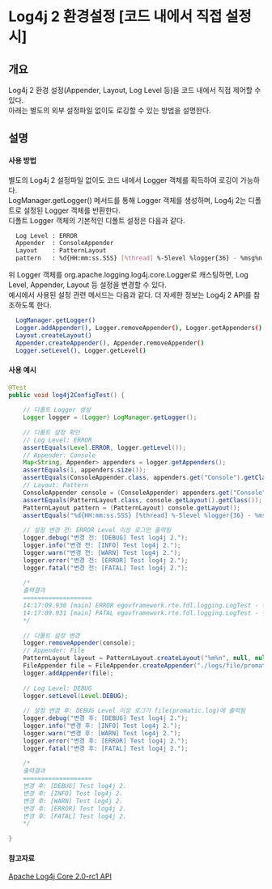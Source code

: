 # Log4j 2 환경설정 [코드 내에서 직접 설정 시]

## 개요

 Log4j 2 환경 설정(Appender, Layout, Log Level 등)을 코드 내에서 직접 제어할 수 있다.  
아래는 별도의 외부 설정파일 없이도 로깅할 수 있는 방법을 설명한다.

## 설명

#### 사용 방법

 별도의 Log4j 2 설정파일 없이도 코드 내에서 Logger 객체를 획득하여 로깅이 가능하다.  
LogManager.getLogger() 메서드를 통해 Logger 객체를 생성하며, Log4j 2는 디폴트로 설정된 Logger 객체를 반환한다.  
디폴트 Logger 객체의 기본적인 디폴트 설정은 다음과 같다.  

```bash
  Log Level : ERROR
  Appender  : ConsoleAppender
  Layout    : PatternLayout
  pattern   : %d{HH:mm:ss.SSS} [%thread] %-5level %logger{36} - %msg%n
```

 위 Logger 객체를 org.apache.logging.log4j.core.Logger로 캐스팅하면, Log Level, Appender, Layout 등 설정을 변경할 수 있다.  
예시에서 사용된 설정 관련 메서드는 다음과 같다. 더 자세한 정보는 Log4j 2 API를 참조하도록 한다.  

```bash
  LogManager.getLogger()                                                -- Logger 생성
  Logger.addAppender(), Logger.removeAppender(), Logger.getAppenders()  -- Logger에 Appender 추가 및 제거, 획득
  Layout.createLayout()                                                 -- Layout 생성
  Appender.createAppender(), Appender.removeAppender()                  -- Appender 생성 및 삭제
  Logger.setLevel(), Logger.getLevel()                                  -- Log Level 설정 및 획득
```

#### 사용 예시

```java
@Test
public void log4j2ConfigTest() {
 
	// 디폴트 Logger 생성
	Logger logger = (Logger) LogManager.getLogger();
 
	// 디폴트 설정 확인
	// Log Level: ERROR
	assertEquals(Level.ERROR, logger.getLevel());
	// Appender: Console
	Map<String, Appender> appenders = logger.getAppenders();
	assertEquals(1, appenders.size()); 
	assertEquals(ConsoleAppender.class, appenders.get("Console").getClass());
	// Layout: Pattern
	ConsoleAppender console = (ConsoleAppender) appenders.get("Console");
	assertEquals(PatternLayout.class, console.getLayout().getClass());
	PatternLayout pattern = (PatternLayout) console.getLayout();
	assertEquals("%d{HH:mm:ss.SSS} [%thread] %-5level %logger{36} - %msg%n", pattern.toString());
 
	// 설정 변경 전: ERROR Level 이상 로그만 출력됨
	logger.debug("변경 전: [DEBUG] Test log4j 2.");
	logger.info("변경 전: [INFO] Test log4j 2.");
	logger.warn("변경 전: [WARN] Test log4j 2.");
	logger.error("변경 전: [ERROR] Test log4j 2.");
	logger.fatal("변경 전: [FATAL] Test log4j 2.");
 
	/*
	출력결과
	===================
	14:17:09.930 [main] ERROR egovframework.rte.fdl.logging.LogTest - 변경 전: [ERROR] Test log4j 2.
	14:17:09.931 [main] FATAL egovframework.rte.fdl.logging.LogTest - 변경 전: [FATAL] Test log4j 2
	*/
 
	// 디폴트 설정 변경
	logger.removeAppender(console);
	// Appender: File
	PatternLayout layout = PatternLayout.createLayout("%m%n", null, null, null, null, null);
	FileAppender file = FileAppender.createAppender("./logs/file/promatic.log", "false", "false", "file", "false", "true", "false", null, layout, null, "false", null, null); 
	logger.addAppender(file);
 
	// Log Level: DEBUG
	logger.setLevel(Level.DEBUG);
 
	// 설정 변경 후: DEBUG Level 이상 로그가 file(promatic.log)에 출력됨
	logger.debug("변경 후: [DEBUG] Test log4j 2.");
	logger.info("변경 후: [INFO] Test log4j 2.");
	logger.warn("변경 후: [WARN] Test log4j 2.");
	logger.error("변경 후: [ERROR] Test log4j 2.");
	logger.fatal("변경 후: [FATAL] Test log4j 2.");
 
	/* 
	출력결과
	===================
	변경 후: [DEBUG] Test log4j 2.
	변경 후: [INFO] Test log4j 2.
	변경 후: [WARN] Test log4j 2.
	변경 후: [ERROR] Test log4j 2.
	변경 후: [FATAL] Test log4j 2. 
	*/
 
}
```

#### 참고자료

 [Apache Log4j Core 2.0-rc1 API](http://logging.apache.org/log4j/2.x/log4j-core/apidocs/index.html)